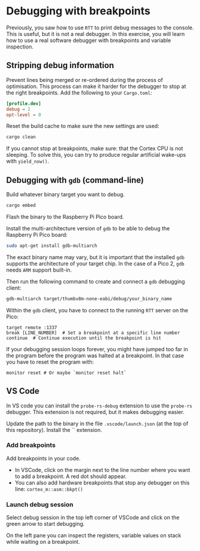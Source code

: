 # Debugging with breakpoints

Previously, you saw how to use `RTT` to print debug messages to the console. This is useful, but it is not a real debugger. In this exercise, you will learn how to use a real software debugger with breakpoints and variable inspection.

## Stripping debug information

Prevent lines being merged or re-ordered during the process of optimisation. This process can make it harder for the debugger to stop at the right breakpoints. Add the following to your `Cargo.toml`:

```toml
[profile.dev]
debug = 2
opt-level = 0
```

Reset the build cache to make sure the new settings are used:

```bash
cargo clean
```

If you cannot stop at breakpoints, make sure: that the Cortex CPU is not sleeping. To solve this, you can try to produce regular artificial wake-ups with `yield_now()`.

## Debugging with `gdb` (command-line)

Build whatever binary target you want to debug.

```bash
cargo embed
```

Flash the binary to the Raspberry Pi Pico board.

Install the multi-architecture version of `gdb` to be able to debug the Raspberry Pi Pico board:

```bash
sudo apt-get install gdb-multiarch
```

The exact binary name may vary, but it is important that the installed `gdb` supports the architecture of your target chip. In the case of a Pico 2, `gdb` needs `ARM` support built-in.

Then run the following command to create and connect a `gdb` debugging client:

```bash
gdb-multiarch target/thumbv8m-none-eabi/debug/your_binary_name
```

Within the `gdb` client, you have to connect to the running `RTT` server on the Pico:

```gdb
target remote :1337
break [LINE_NUMBER]  # Set a breakpoint at a specific line number
continue  # Continue execution until the breakpoint is hit
```

If your debugging session loops forever, you might have jumped too far in the program before the program was halted at a breakpoint. In that case you have to reset the program with:

```gdb
monitor reset # Or maybe `monitor reset halt`
```

## VS Code

In VS code you can install the `probe-rs-debug` extension to use the `probe-rs` debugger. This extension is not required, but it makes debugging easier.

Update the path to the binary in the file `.vscode/launch.json` (at the top of this repository). Install the `` extension.

### Add breakpoints

Add breakpoints in your code.

- In VSCode, click on the margin next to the line number where you want to add a breakpoint. A red dot should appear.
- You can also add hardware breakpoints that stop any debugger on this line: `cortex_m::asm::bkpt()`

### Launch debug session

Select debug session in the top left corner of VSCode and click on the green arrow to start debugging.

On the left pane you can inspect the registers, variable values on stack while waiting on a breakpoint.
